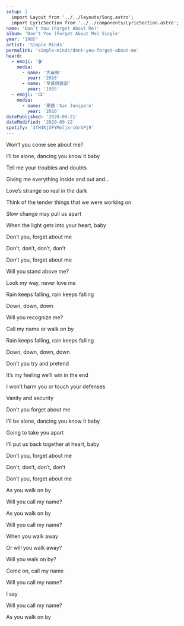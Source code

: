 ```yaml
---
setup: |
  import Layout from '../../layouts/Song.astro';
  import LyricSection from '../../components/LyricSection.astro';
name: 'Don’t You (Forget About Me)'
album: 'Don’t You (Forget About Me) Single'
year: '1985'
artist: 'Simple Minds'
permalink: 'simple-minds/dont-you-forget-about-me'
heard:
  - emoji: '🎬'
    media:
      - name: '大黃蜂'
        year: '2018'
      - name: '早餐俱樂部'
        year: '1985'
  - emoji: '📺'
    media:
      - name: '黑鏡：San Junipero'
        year: '2016'
datePublished: '2020-09-21'
dateModified: '2020-09-22'
spotify: '3fH4KjXFYMmljxrcGrbPj9'
---
```


<LyricSection>

Won&rsquo;t you come see about me?

I&rsquo;ll be alone, dancing you know it baby

Tell me your troubles and doubts

Giving me everything inside and out and...

Love&rsquo;s strange so real in the dark

Think of the tender things that we were working on

Slow change may pull us apart

When the light gets into your heart, baby

</LyricSection>

<LyricSection>

Don&rsquo;t you, forget about me

Don&rsquo;t, don&rsquo;t, don&rsquo;t, don&rsquo;t

Don&rsquo;t you, forget about me

</LyricSection>

<LyricSection>

Will you stand above me?

Look my way, never love me

Rain keeps falling, rain keeps falling

Down, down, down

Will you recognize me?

Call my name or walk on by

Rain keeps falling, rain keeps falling

Down, down, down, down

</LyricSection>

<LyricSection>

Don&rsquo;t you try and pretend

It&rsquo;s my feeling we&rsquo;ll win in the end

I won&rsquo;t harm you or touch your defenses

Vanity and security

</LyricSection>

<LyricSection>

Don&rsquo;t you forget about me

I&rsquo;ll be alone, dancing you know it baby

Going to take you apart

I&rsquo;ll put us back together at heart, baby

Don&rsquo;t you, forget about me

Don&rsquo;t, don&rsquo;t, don&rsquo;t, don&rsquo;t

Don&rsquo;t you, forget about me

</LyricSection>

<LyricSection>

As you walk on by

Will you call my name?

As you walk on by

Will you call my name?

When you walk away

</LyricSection>

<LyricSection>

Or will you walk away?

Will you walk on by?

Come on, call my name

Will you call my name?

I say

Will you call my name?

As you walk on by

</LyricSection>
